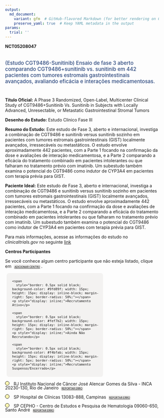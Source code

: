```yaml
---
output: 
  md_document:
    variant: gfm  # GitHub-flavored Markdown (for better rendering on GitHub)
    preserve_yaml: true  # Keep YAML metadata in the output
params:
  trial: ''
---
```


**NCT05208047**

<div style="padding: 5px 5px 5px 0px; font-size: 1.20em; font-weight: 500; color: #2E4A7F; text-align: left; margin-bottom: 20px">

(Estudo CGT9486-Sunitinib) Ensaio de fase 3 aberto comparando
CGT9486+sunitinib vs. sunitinib em 442 pacientes com tumores estromais
gastrointestinais avançados, avaliando eficácia e interações
medicamentosas.

</div>

**Título Oficial:** A Phase 3 Randomized, Open-Label, Multicenter
Clinical Study of CGT9486+Sunitinib Vs. Sunitinib in Subjects with
Locally Advanced, Unresectable, or Metastatic Gastrointestinal Stromal
Tumors

**Desenho do Estudo:** Estudo Clinico Fase III

**Resumo do Estudo:** Este estudo de Fase 3, aberto e internacional,
investiga a combinação de CGT9486 e sunitinib versus sunitinib sozinho
em pacientes com tumores estromais gastrointestinais (GIST) localmente
avançados, irressecáveis ou metastáticos. O estudo envolve
aproximadamente 442 pacientes, com a Parte 1 focando na confirmação da
dose e avaliações de interação medicamentosa, e a Parte 2 comparando a
eficácia do tratamento combinado em pacientes intolerantes ou que
falharam no tratamento prévio com imatinib. Um subestudo também examina
o potencial do CGT9486 como indutor de CYP3A4 em pacientes com terapia
prévia para GIST.

**Paciente Ideal:** Este estudo de Fase 3, aberto e internacional,
investiga a combinação de CGT9486 e sunitinib versus sunitinib sozinho
em pacientes com tumores estromais gastrointestinais (GIST) localmente
avançados, irressecáveis ou metastáticos. O estudo envolve
aproximadamente 442 pacientes, com a Parte 1 focando na confirmação da
dose e avaliações de interação medicamentosa, e a Parte 2 comparando a
eficácia do tratamento combinado em pacientes intolerantes ou que
falharam no tratamento prévio com imatinib. Um subestudo também examina
o potencial do CGT9486 como indutor de CYP3A4 em pacientes com terapia
prévia para GIST.

Para mais informações, acesse as informações do estudo no
*clinicaltrials.gov* no seguinte
[link](https://clinicaltrials.gov/ct2/show/NCT05208047)

**Centros Participantes**

Se você conhece algum centro participante que não esteja listado, clique
em
<span style="color: #2E4A7F; margin-left: 2px; padding: 4px; background-color: #f3f2f1; border-radius: 8px; font-weight: 500; font-size: 0.6em"><a
href="https://flazar.shinyapps.io/formsapp?study_nct_id=NCT05208047&amp;location_id=N%2FA&amp;location_full_name=N%2FA&amp;form_type=Adicionar%20Centro"
target="_blank">ADICIONAR CENTRO</a></span>.

<div style="margin-bottom: 8px; margin-left: 5px; padding: 8px; max-width: 300px; background-color: #f3f2f1; border-radius: 8px; font-size: 0.9em">

<div style="margin-left: 10px;">

    <span 
      style="border: 0.5px solid black; background-color: #9fd89f; width: 15px; height: 15px; display: inline-block; margin-right: 5px; border-radius: 50%;"></span>
    <p style="display: inline;">Recrutamento Ativo</p>

</div>

<div style="margin-left: 10px;">

    <span 
      style="border: 0.5px solid black; background-color: #fef7b2; width: 15px; height: 15px; display: inline-block; margin-right: 5px; border-radius: 50%;"></span>
    <p style="display: inline;">Ainda Não Recrutando</p>

</div>

<div style="margin-left: 10px;">

    <span 
      style="border: 0.5px solid black; background-color: #f4bfab; width: 15px; height: 15px; display: inline-block; margin-right: 5px; border-radius: 50%;"></span>
    <p style="display: inline;">Recrutamento Suspenso/Encerrado</p>

</div>

</div>

<span style="line-height: 0.95;"><span style="border: 0.5px solid black; display: inline-block; width: 12px; height: 12px; border-radius: 50%; margin-right: 10px; padding-bottom: 0px; background-color: #fef7b2;"></span>
RJ Instituto Nacional de Câncer José Alencar Gomes da Silva - INCA
20230-130, Rio de Janeiro
<span style="color: #2E4A7F; margin-left: 2px; padding: 4px; background-color: #f3f2f1; border-radius: 8px; font-weight: 500; font-size: 0.6em"><a
href="https://flazar.shinyapps.io/formsapp?study_nct_id=NCT05208047&amp;location_id=LNSTITUTONACIONALDECANCERINCARIODEJANEIRO20230130BRAZIL&amp;location_full_name=Instituto%20Nacional%20de%20C%C3%A2ncer%20Jos%C3%A9%20Alencar%20Gomes%20da%20Silva%20-%20INCA%2C%2020230-130%2C%20Rio%20de%20Janeiro&amp;form_type=Reportar%20Erro"
target="_blank">REPORTAR ERRO</a></span></span>

<span style="line-height: 0.95;"><span style="border: 0.5px solid black; display: inline-block; width: 12px; height: 12px; border-radius: 50%; margin-right: 10px; padding-bottom: 0px; background-color: #fef7b2;"></span>
SP Hospital de Clínicas 13083-888, Campinas
<span style="color: #2E4A7F; margin-left: 2px; padding: 4px; background-color: #f3f2f1; border-radius: 8px; font-weight: 500; font-size: 0.6em"><a
href="https://flazar.shinyapps.io/formsapp?study_nct_id=NCT05208047&amp;location_id=HOSPITALDASCLINICASDAUNIVERSIDADEESTADUALDECAMPINASUNICAMPCAMPINAS13083888BRAZIL&amp;location_full_name=Hospital%20de%20Cl%C3%ADnicas%2C%2013083-888%2C%20Campinas&amp;form_type=Reportar%20Erro"
target="_blank">REPORTAR ERRO</a></span></span>

<span style="line-height: 0.95;"><span style="border: 0.5px solid black; display: inline-block; width: 12px; height: 12px; border-radius: 50%; margin-right: 10px; padding-bottom: 0px; background-color: #fef7b2;"></span>
SP CEPHO - Centro de Estudos e Pesquisa de Hematologia 09060-650, Santo
André
<span style="color: #2E4A7F; margin-left: 2px; padding: 4px; background-color: #f3f2f1; border-radius: 8px; font-weight: 500; font-size: 0.6em"><a
href="https://flazar.shinyapps.io/formsapp?study_nct_id=NCT05208047&amp;location_id=CEPHOCENTRODEESTUDOSEPESQUISASDEHEMATOLOGIAEONCOLOGIASAOPAULO09060650BRAZIL&amp;location_full_name=CEPHO%20-%20Centro%20de%20Estudos%20e%20Pesquisa%20de%20Hematologia%2C%2009060-650%2C%20Santo%20Andr%C3%A9&amp;form_type=Reportar%20Erro"
target="_blank">REPORTAR ERRO</a></span></span>
